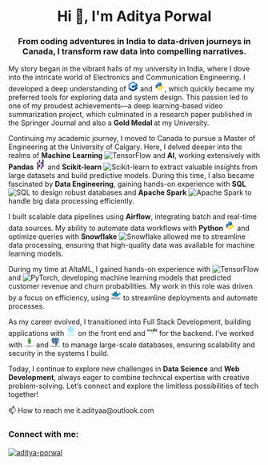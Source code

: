 <h1 align="center">Hi 👋, I'm Aditya Porwal</h1> <h3 align="center">From coding adventures in India to data-driven journeys in Canada, I transform raw data into compelling narratives.</h3> <p align="left">My story began in the vibrant halls of my university in India, where I dove into the intricate world of Electronics and Communication Engineering. I developed a deep understanding of  <img src="https://raw.githubusercontent.com/devicons/devicon/master/icons/cplusplus/cplusplus-original.svg" alt="C++" width="20" height="20"/> and <img src="https://raw.githubusercontent.com/devicons/devicon/master/icons/python/python-original.svg" alt="Python" width="20" height="20"/>, which quickly became my preferred tools for exploring data and system design. This passion led to one of my proudest achievements—a deep learning-based video summarization project, which culminated in a research paper published in the Springer Journal and also a <strong>Gold Medal </strong> at my University.</p> <p align="left">Continuing my academic journey, I moved to Canada to pursue a Master of Engineering at the University of Calgary. Here, I delved deeper into the realms of <strong>Machine Learning</strong> <img src="https://www.vectorlogo.zone/logos/tensorflow/tensorflow-icon.svg" alt="TensorFlow" width="20" height="20"/> and <strong>AI</strong>, working extensively with <strong>Pandas</strong> <img src="https://raw.githubusercontent.com/devicons/devicon/2ae2a900d2f041da66e950e4d48052658d850630/icons/pandas/pandas-original.svg" alt="Pandas" width="20" height="20"/> and <strong>Scikit-learn</strong> <img src="https://upload.wikimedia.org/wikipedia/commons/0/05/Scikit_learn_logo_small.svg" alt="Scikit-learn" width="20" height="20"/> to extract valuable insights from large datasets and build predictive models. During this time, I also became fascinated by <strong>Data Engineering</strong>, gaining hands-on experience with <strong>SQL</strong> <img src="https://www.vectorlogo.zone/logos/postgresql/postgresql-icon.svg" alt="SQL" width="20" height="20"/> to design robust databases and <strong>Apache Spark</strong> <img src="https://www.vectorlogo.zone/logos/apache_spark/apache_spark-icon.svg" alt="Apache Spark" width="20" height="20"/> to handle big data processing efficiently.</p> <p align="left">I built scalable data pipelines using <strong>Airflow</strong>, integrating batch and real-time data sources. My ability to automate data workflows with <strong>Python</strong> <img src="https://raw.githubusercontent.com/devicons/devicon/master/icons/python/python-original.svg" alt="Python" width="20" height="20"/> and optimize queries with <strong>Snowflake</strong> <img src="https://www.vectorlogo.zone/logos/snowflake/snowflake-icon.svg" alt="Snowflake" width="20" height="20"/> allowed me to streamline data processing, ensuring that high-quality data was available for machine learning models.</p> <p align="left">During my time at AltaML, I gained hands-on experience with <img src="https://www.vectorlogo.zone/logos/tensorflow/tensorflow-icon.svg" alt="TensorFlow" width="20" height="20"/> and <img src="https://www.vectorlogo.zone/logos/pytorch/pytorch-icon.svg" alt="PyTorch" width="20" height="20"/>, developing machine learning models that predicted customer revenue and churn probabilities. My work in this role was driven by a focus on efficiency, using <img src="https://raw.githubusercontent.com/devicons/devicon/master/icons/docker/docker-original-wordmark.svg" alt="Docker" width="20" height="20"/> to streamline deployments and automate processes.</p> <p align="left">As my career evolved, I transitioned into Full Stack Development, building applications with <img src="https://raw.githubusercontent.com/devicons/devicon/master/icons/react/react-original-wordmark.svg" alt="React" width="20" height="20"/> on the front end and <img src="https://raw.githubusercontent.com/devicons/devicon/master/icons/nodejs/nodejs-original-wordmark.svg" alt="Node.js" width="20" height="20"/> for the backend. I’ve worked with <img src="https://raw.githubusercontent.com/devicons/devicon/master/icons/mongodb/mongodb-original-wordmark.svg" alt="MongoDB" width="20" height="20"/> and <img src="https://raw.githubusercontent.com/devicons/devicon/master/icons/postgresql/postgresql-original-wordmark.svg" alt="PostgreSQL" width="20" height="20"/> to manage large-scale databases, ensuring scalability and security in the systems I build.</p> <p align="left">Today, I continue to explore new challenges in <strong>Data Science</strong> and <strong>Web Development</strong>, always eager to combine technical expertise with creative problem-solving. Let’s connect and explore the limitless possibilities of tech together!</p>
📫 How to reach me it.adityaa@outlook.com
<h3 align="left">Connect with me:</h3> <p align="left"> <a href="https://linkedin.com/in/aditya-porwal" target="blank"><img align="center" src="https://raw.githubusercontent.com/rahuldkjain/github-profile-readme-generator/master/src/images/icons/Social/linked-in-alt.svg" alt="aditya-porwal" height="30" width="40" /></a> </p>
